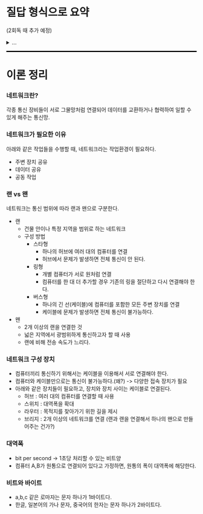# 질답 형식으로 요약
(2회독 때 추가 예정)
<details>
<summary>...</summary>

...
</details>

<hr style="height: 3px; background-color: black; border: none;">

# 이론 정리

### 네트워크란?
각종 통신 장비들이 서로 그물망처럼 연결되어 데이터를 교환하거나 협력하여 일할 수 있게 해주는 통신망.

### 네트워크가 필요한 이유
아래와 같은 작업들을 수행할 때, 네트워크라는 작업환경이 필요하다.
- 주변 장치 공유
- 데이터 공유
- 공동 작업

### 랜 vs 왠
네트워크는 통신 범위에 따라 랜과 왠으로 구분한다.
- 랜
  - 건물 안이나 특정 지역을 범위로 하는 네트워크
  - 구성 방법
    - 스타형
      - 하나의 허브에 여러 대의 컴퓨터를 연결
      - 허브에서 문제가 발생하면 전체 통신이 안 된다.
    - 링형
      - 개별 컴퓨터가 서로 원처럼 연결
      - 컴퓨터를 한 대 더 추가할 경우 기존의 링을 절단하고 다시 연결해야 한다.
    - 버스형
      - 하나의 긴 선(케이블)에 컴퓨터를 포함한 모든 주변 장치를 연결
      - 케이블에 문제가 발생하면 전체 통신이 불가능하다.
- 왠
  - 2개 이상의 랜을 연결한 것
  - 넓은 지역에서 광범위하게 통신하고자 할 때 사용
  - 랜에 비해 전송 속도가 느리다.

### 네트워크 구성 장치
- 컴퓨터끼리 통신하기 위해서는 케이블을 이용해서 서로 연결해야 한다.
- 컴퓨터와 케이블만으로는 통신이 불가능하다.(왜?) -> 다양한 접속 장치가 필요
- 아래와 같은 장치들이 필요하고, 장치와 장치 사이는 케이블로 연결된다.
  - 허브 : 여러 대의 컴퓨터를 연결할 때 사용
  - 스위치 : 대역폭을 확대
  - 라우터 : 목적지를 찾아가기 위한 길을 제시
  - 브리지 : 2개 이상의 네트워크를 연결 (랜과 랜을 연결해서 하나의 왠으로 만들어주는 건가?)

### 대역폭
- bit per second -> 1초당 처리할 수 있는 비트양
- 컴퓨터 A,B가 원통으로 연결되어 있다고 가정하면, 원통의 폭이 대역폭에 해당한다.

### 비트와 바이트
- a,b,c 같은 로마자는 문자 하나가 1바이트다.
- 한글, 일본어의 가나 문자, 중국어의 한자는 문자 하나가 2바이트다.
